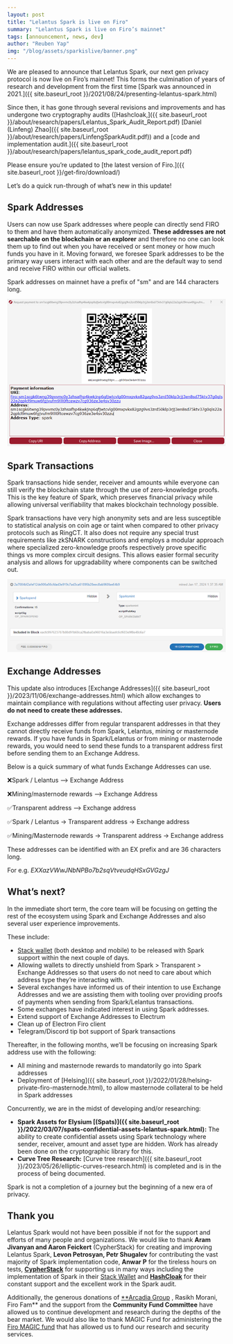 ```yaml
---
layout: post
title: "Lelantus Spark is live on Firo"
summary: "Lelantus Spark is live on Firo’s mainnet"
tags: [announcement, news, dev]
author: "Reuben Yap"
img: "/blog/assets/sparkislive/banner.png"
---
```

We are pleased to announce that Lelantus Spark, our next gen privacy protocol is now live on Firo’s mainnet! This forms the culmination of years of research and development from the first time [Spark was announced in 2021.]({{ site.baseurl_root }}/2021/08/24/presenting-lelantus-spark.html)

Since then, it has gone through several revisions and improvements and has undergone two cryptography audits ([Hashcloak,]({{ site.baseurl_root }}/about/research/papers/Lelantus_Spark_Audit_Report.pdf) [Daniel (Linfeng) Zhao]({{ site.baseurl_root }}/about/research/papers/LinfengSparkAudit.pdf)) and a [code and implementation audit.]({{ site.baseurl_root }}/about/research/papers/lelantus_spark_code_audit_report.pdf)

Please ensure you’re updated to [the latest version of Firo.]({{ site.baseurl_root }}/get-firo/download/)

Let’s do a quick run-through of what’s new in this update!

## Spark Addresses 

Users can now use Spark addresses where people can directly send FIRO to them and have them automatically anonymized. **These addresses are not searchable on the blockchain or an explorer** and therefore no one can look them up to find out when you have received or sent money or how much funds you have in it. Moving forward, we foresee Spark addresses to be the primary way users interact with each other and are the default way to send and receive FIRO within our official wallets.

Spark addresses on mainnet have a prefix of "sm" and are 144 characters long.

![Spark address example](/blog/assets/sparkislive/sparkaddress.png)

## Spark Transactions

Spark transactions hide sender, receiver and amounts while everyone can still verify the blockchain state through the use of zero-knowledge proofs. This is the key feature of Spark, which preserves financial privacy while allowing universal verifiability that makes blockchain technology possible.

Spark transactions have very high anonymity sets and are less susceptible to statistical analysis on coin age or taint when compared to other privacy protocols such as RingCT. It also does not require any special trust requirements like zkSNARK constructions and employs a modular approach where specialized zero-knowledge proofs respectively prove specific things vs more complex circuit designs. This allows easier formal security analysis and allows for upgradability where components can be switched out.

![Spark transaction example on explorer](/blog/assets/sparkislive/sparktransaction.png)

## Exchange Addresses

This update also introduces [Exchange Addresses]({{ site.baseurl_root }}/2023/11/06/exchange-addresses.html) which allow exchanges to maintain compliance with regulations without affecting user privacy. **Users do not need to create these addresses.**

Exchange addresses differ from regular transparent addresses in that they cannot directly receive funds from Spark, Lelantus, mining or masternode rewards. If you have funds in Spark/Lelantus or from mining or masternode rewards, you would need to send these funds to a transparent address first before sending them to an Exchange Address.

Below is a quick summary of what funds Exchange Addresses can use.

❌Spark / Lelantus —> Exchange Address 

❌Mining/masternode rewards —> Exchange Address 

✅Transparent address —> Exchange address 

✅Spark / Lelantus → Transparent address → Exchange address 

✅Mining/Masternode rewards → Transparent address → Exchange address 

These addresses can be identified with an EX prefix and are 36 characters long. 

For e.g. _EXXazVWwJNbNPBo7b2sqVtveudqHSxGVGzgJ_


## What’s next?

In the immediate short term, the core team will be focusing on getting the rest of the ecosystem using Spark and Exchange Addresses and also several user experience improvements.

These include:
* [Stack wallet](https://stackwallet.com/) (both desktop and mobile) to be released with Spark support within the next couple of days.
* Allowing wallets to directly unshield from Spark > Transparent > Exchange Addresses so that users do not need to care about which address type they’re interacting with.
* Several exchanges have informed us of their intention to use Exchange Addresses and we are assisting them with tooling over providing proofs of payments when sending from Spark/Lelantus transactions.
* Some exchanges have indicated interest in using Spark addresses.
* Extend support of Exchange Addresses to Electrum
* Clean up of Electron Firo client
* Telegram/Discord tip bot support of Spark transactions

Thereafter, in the following months, we’ll be focusing on increasing Spark address use with the following:
* All mining and masternode rewards to mandatorily go into Spark addresses
* Deployment of [Helsing]({{ site.baseurl_root }}/2022/01/28/helsing-private-firo-masternode.html), to allow masternode collateral to be held in Spark addresses

Concurrently, we are in the midst of developing and/or researching:
* **Spark Assets for Elysium [(Spats)]({{ site.baseurl_root }}/2022/03/07/spats-confidential-assets-lelantus-spark.html):** The ability to create confidential assets using Spark technology where sender, receiver, amount and asset type are hidden. Work has already been done on the cryptographic library for this.
* **Curve Tree Research:** [Curve tree research]({{ site.baseurl_root }}/2023/05/26/elliptic-curves-research.html) is completed and is in the process of being documented.

Spark is not a completion of a journey but the beginning of a new era of privacy.

## Thank you

Lelantus Spark would not have been possible if not for the support and efforts of many people and organizations. We would like to thank **Aram Jivanyan and Aaron Feickert** (CypherStack) for creating and improving Lelantus Spark, **Levon Petrosyan, Petr Shugalev** for contributing the vast majority of Spark implementation code, **Anwar P** for the tireless hours on tests, [**CypherStack**](https://cypherstack.com/) for supporting us in many ways including the implementation of Spark in their [Stack Wallet](https://stackwallet.com/) and [**HashCloak**](https://hashcloak.com/) for their constant support and the excellent work in the Spark audit.

Additionally, the generous donations of [**Arcadia Group](https://arcadia.agency/) , Rasikh Morani, Firo Fam** and the support from the **Community Fund Committee** have allowed us to continue development and research during the depths of the bear market. We would also like to thank MAGIC Fund for administering the [Firo MAGIC fund](https://magicgrants.org/funds/firo/) that has allowed us to fund our research and security services.  












